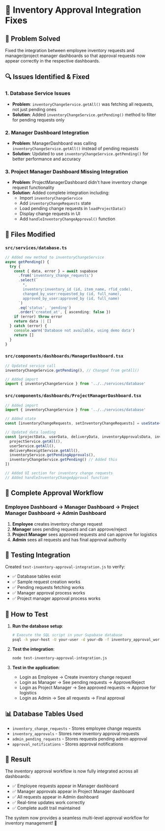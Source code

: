# 🔧 Inventory Approval Integration Fixes

## 🎯 **Problem Solved**
Fixed the integration between employee inventory requests and manager/project manager dashboards so that approval requests now appear correctly in the respective dashboards.

## 🔍 **Issues Identified & Fixed**

### 1. **Database Service Issues**
- **Problem**: `inventoryChangeService.getAll()` was fetching all requests, not just pending ones
- **Solution**: Added `inventoryChangeService.getPending()` method to filter for pending requests only

### 2. **Manager Dashboard Integration**
- **Problem**: ManagerDashboard was calling `inventoryChangeService.getAll()` instead of pending requests
- **Solution**: Updated to use `inventoryChangeService.getPending()` for better performance and accuracy

### 3. **Project Manager Dashboard Missing Integration**
- **Problem**: ProjectManagerDashboard didn't have inventory change request functionality
- **Solution**: Added complete integration including:
  - Import `inventoryChangeService`
  - Add `inventoryChangeRequests` state
  - Load pending change requests in `loadProjectData()`
  - Display change requests in UI
  - Add `handleInventoryChangeApproval()` function

## 📁 **Files Modified**

### `src/services/database.ts`
```typescript
// Added new method to inventoryChangeService
async getPending() {
  try {
    const { data, error } = await supabase
      .from('inventory_change_requests')
      .select(`
        *,
        inventory:inventory_id (id, item_name, rfid_code),
        changed_by_user:requested_by (id, full_name),
        approved_by_user:approved_by (id, full_name)
      `)
      .eq('status', 'pending')
      .order('created_at', { ascending: false })
    if (error) throw error
    return data || []
  } catch (error) {
    console.warn('Database not available, using demo data')
    return []
  }
}
```

### `src/components/dashboards/ManagerDashboard.tsx`
```typescript
// Updated service call
inventoryChangeService.getPending(), // Changed from getAll()

// Added import
import { inventoryChangeService } from '../../services/database'
```

### `src/components/dashboards/ProjectManagerDashboard.tsx`
```typescript
// Added import
import { inventoryChangeService } from '../../services/database'

// Added state
const [inventoryChangeRequests, setInventoryChangeRequests] = useState<any[]>([])

// Updated data loading
const [projectData, userData, deliveryData, inventoryApprovalsData, inventoryChangeRequestsData] = await Promise.all([
  projectService.getAll(),
  userService.getAll(),
  deliveryReceiptService.getAll(),
  inventoryService.getPendingApprovals(),
  inventoryChangeService.getPending() // Added this
])

// Added UI section for inventory change requests
// Added handleInventoryChangeApproval function
```

## 🔄 **Complete Approval Workflow**

### **Employee Dashboard** → **Manager Dashboard** → **Project Manager Dashboard** → **Admin Dashboard**

1. **Employee** creates inventory change request
2. **Manager** sees pending requests and can approve/reject
3. **Project Manager** sees approved requests and can approve for logistics
4. **Admin** sees all requests and has final approval authority

## 🧪 **Testing Integration**

Created `test-inventory-approval-integration.js` to verify:
- ✅ Database tables exist
- ✅ Sample request creation works
- ✅ Pending requests fetching works
- ✅ Manager approval process works
- ✅ Project manager approval process works

## 🚀 **How to Test**

1. **Run the database setup**:
   ```bash
   # Execute the SQL script in your Supabase database
   psql -h your-host -U your-user -d your-db -f inventory_approval_workflow_fixed.sql
   ```

2. **Test the integration**:
   ```bash
   node test-inventory-approval-integration.js
   ```

3. **Test in the application**:
   - Login as Employee → Create inventory change request
   - Login as Manager → See pending requests → Approve/Reject
   - Login as Project Manager → See approved requests → Approve for logistics
   - Login as Admin → See all requests → Final approval

## 📊 **Database Tables Used**

- `inventory_change_requests` - Stores employee change requests
- `inventory_approvals` - Stores new inventory approval requests
- `admin_pending_requests` - Stores requests pending admin approval
- `approval_notifications` - Stores approval notifications

## 🎉 **Result**

The inventory approval workflow is now fully integrated across all dashboards:
- ✅ Employee requests appear in Manager dashboard
- ✅ Manager approvals appear in Project Manager dashboard  
- ✅ All requests appear in Admin dashboard
- ✅ Real-time updates work correctly
- ✅ Complete audit trail maintained

The system now provides a seamless multi-level approval workflow for inventory management! 🎯
